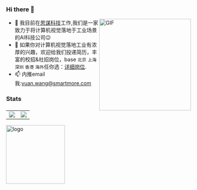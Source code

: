 ### Hi there 👋
<img align="right" alt="GIF" width="250px" src="https://i.pinimg.com/originals/e4/26/70/e426702edf874b181aced1e2fa5c6cde.gif" />

- 🔭 我目前在[思谋科技](https://www.smartmore.com)工作,我们是一家致力于将计算机视觉落地于工业场景的AI科技公司:wink:
- 🌱 如果你对计算机视觉落地工业有浓厚的兴趣，欢迎给我们投递简历，丰富的校招&社招岗位，base `北京` `上海` `深圳` `香港` `海外`任你选：[详细岗位](https://smartmore.zhiye.com/Social).
- 📫 内推email我:yuan.wang@smartmore.com

### Stats
<table>
    <tr>
        <td><img src="https://github-readme-stats.vercel.app/api?username=ywangeq&show_icons=true&count_private=true&count_all_commits=true"></td>
        <td><img src="https://github-readme-stats.vercel.app/api/top-langs/?username=ywangeq&show_icons=true&layout=compact"</td>
    </tr>
</table>

<img src="https://github-profile-trophy.vercel.app/?username=ywangeq&theme=flat&column=7" alt="logo" height="160" align="middle" style="margin: auto; margin-bottom: 22px;" />
